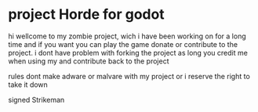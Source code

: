 # project Horde for godot
hi wellcome to my zombie project,
wich i have been working on for a long time and if you want you can play the game donate or contribute to the project.
i dont have problem with forking the project as long you credit me when using my and contribute back to the project

rules dont make adware or malvare with my project or i reserve the right to take it down

 signed Strikeman
